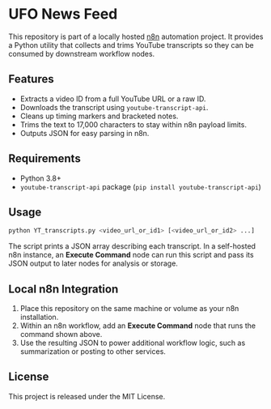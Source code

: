# UFO News Feed

This repository is part of a locally hosted [n8n](https://n8n.io) automation project. It provides a Python utility that collects and trims YouTube transcripts so they can be consumed by downstream workflow nodes.

## Features

- Extracts a video ID from a full YouTube URL or a raw ID.
- Downloads the transcript using `youtube-transcript-api`.
- Cleans up timing markers and bracketed notes.
- Trims the text to 17,000 characters to stay within n8n payload limits.
- Outputs JSON for easy parsing in n8n.

## Requirements

- Python 3.8+
- `youtube-transcript-api` package (`pip install youtube-transcript-api`)

## Usage

```bash
python YT_transcripts.py <video_url_or_id1> [<video_url_or_id2> ...]
```

The script prints a JSON array describing each transcript. In a self-hosted n8n instance, an **Execute Command** node can run this script and pass its JSON output to later nodes for analysis or storage.

## Local n8n Integration

1. Place this repository on the same machine or volume as your n8n installation.
2. Within an n8n workflow, add an **Execute Command** node that runs the command shown above.
3. Use the resulting JSON to power additional workflow logic, such as summarization or posting to other services.

## License

This project is released under the MIT License.
